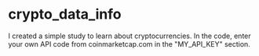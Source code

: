 # crypto_data_info

I created a simple study to learn about cryptocurrencies.
In the code, enter your own API code from coinmarketcap.com in the "MY_API_KEY" section.
